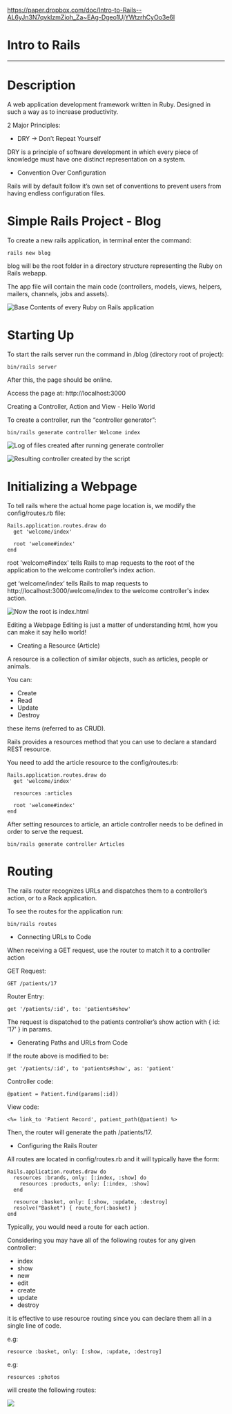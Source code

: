 https://paper.dropbox.com/doc/Intro-to-Rails--AL6yJn3N7qvkIzmZioh_Za~EAg-Dgeo1UjYWtzrhCyOo3e6I

# Intro to Rails

----------

# Description

A web application development framework written in Ruby. Designed in such a way as to increase productivity.

2 Major Principles:

- DRY → Don’t Repeat Yourself

DRY is a principle of software development in which every piece of knowledge must have one distinct representation on a system.

- Convention Over Configuration

Rails will by default follow it’s own set of conventions to prevent users from having endless configuration files.


# Simple Rails Project - Blog

To create a new rails application, in terminal enter the command:

   
    rails new blog
   

blog will be the root folder in a directory structure representing the Ruby on Rails webapp.

The app file will contain the main code (controllers, models, views, helpers, mailers, channels, jobs and assets).

![Base Contents of every Ruby on Rails application](https://d2mxuefqeaa7sj.cloudfront.net/s_B9EA5557BBFC2DFE5DC9010F9057162E0E800B1DE390866B4AB78189AF25BFE8_1536090372226_image.png)



# Starting Up

To start the rails server run the command in /blog (directory root of project):

    
    bin/rails server
  

After this, the page should be online.

Access the page at:
http://localhost:3000


Creating a Controller, Action and View - Hello World

To create a controller, run the “controller generator”:

    bin/rails generate controller Welcome index


![Log of files created after running generate controller](https://d2mxuefqeaa7sj.cloudfront.net/s_B9EA5557BBFC2DFE5DC9010F9057162E0E800B1DE390866B4AB78189AF25BFE8_1536095805566_image.png)

![Resulting controller created by the script](https://d2mxuefqeaa7sj.cloudfront.net/s_B9EA5557BBFC2DFE5DC9010F9057162E0E800B1DE390866B4AB78189AF25BFE8_1536095863977_image.png)


# Initializing a Webpage

To tell rails where the actual home page location is, we modify the config/routes.rb file:

    Rails.application.routes.draw do
      get 'welcome/index'
      
      root 'welcome#index'
    end

root 'welcome#index' tells Rails to map requests to the root of the application to the welcome controller’s index action.

get ‘welcome/index’ tells Rails to map requests to http://localhost:3000/welcome/index to the welcome controller's index action.


![Now the root is index.html](https://d2mxuefqeaa7sj.cloudfront.net/s_B9EA5557BBFC2DFE5DC9010F9057162E0E800B1DE390866B4AB78189AF25BFE8_1536155408387_image.png)


Editing a Webpage
Editing is just a matter of understanding html, how you can make it say hello world!

- Creating a Resource (Article)

A resource is a collection of similar objects, such as articles, people or animals. 

You can:

- Create
- Read
- Update
- Destroy 

these items (referred to as CRUD).

Rails provides a resources method that you can use to declare a standard REST resource.

You need to add the article resource to the config/routes.rb:

    Rails.application.routes.draw do
      get 'welcome/index'
      
      resources :articles
      
      root 'welcome#index'
    end

After setting resources to article, an article controller needs to be defined in order to serve the request.


    bin/rails generate controller Articles


# Routing

The rails router recognizes URLs and dispatches them to a controller’s action, or to a Rack application.

To see the routes for the application run:

    bin/rails routes


- Connecting URLs to Code

When receiving a GET request, use the router to match it to a controller action

GET Request:

    GET /patients/17

Router Entry:

    get '/patients/:id', to: 'patients#show'

The request is dispatched to the patients controller’s show action with {  id: ’17’ } in params.

- Generating Paths and URLs from Code

If the route above is modified to be:

    get '/patients/:id', to 'patients#show', as: 'patient'

Controller code:

    @patient = Patient.find(params[:id])

View code:

    <%= link_to 'Patient Record', patient_path(@patient) %>

Then, the router will generate the path /patients/17.

- Configuring the Rails Router

All routes are located in config/routes.rb and it will typically have the form:

    Rails.application.routes.draw do
      resources :brands, only: [:index, :show] do
        resources :products, only: [:index, :show]
      end
    
      resource :basket, only: [:show, :update, :destroy]
      resolve("Basket") { route_for(:basket) }
    end

Typically, you would need a route for each action. 

Considering you may have all of the following routes for any given controller:

- index
- show
- new
- edit
- create
- update
- destroy

it is effective to use resource routing since you can declare them all in a single line of code.

e.g:

    resource :basket, only: [:show, :update, :destroy]

e.g:

    resources :photos

will create the following routes:

![](https://d2mxuefqeaa7sj.cloudfront.net/s_B9EA5557BBFC2DFE5DC9010F9057162E0E800B1DE390866B4AB78189AF25BFE8_1536162884056_image.png)

